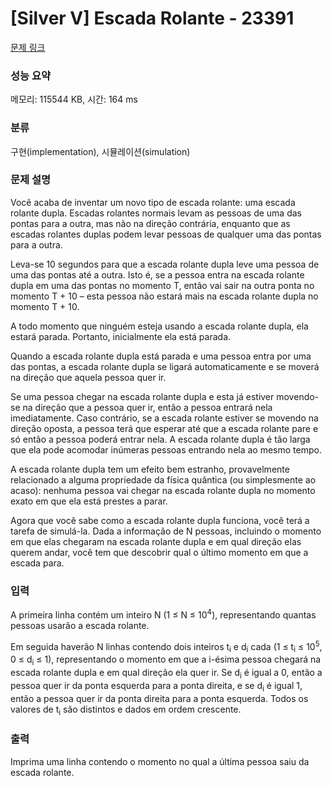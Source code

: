 # [Silver V] Escada Rolante - 23391 

[문제 링크](https://www.acmicpc.net/problem/23391) 

### 성능 요약

메모리: 115544 KB, 시간: 164 ms

### 분류

구현(implementation), 시뮬레이션(simulation)

### 문제 설명

<p>Você acaba de inventar um novo tipo de escada rolante: uma escada rolante dupla. Escadas rolantes normais levam as pessoas de uma das pontas para a outra, mas não na direção contrária, enquanto que as escadas rolantes duplas podem levar pessoas de qualquer uma das pontas para a outra.</p>

<p>Leva-se 10 segundos para que a escada rolante dupla leve uma pessoa de uma das pontas até a outra. Isto é, se a pessoa entra na escada rolante dupla em uma das pontas no momento T, então vai sair na outra ponta no momento T + 10 – esta pessoa não estará mais na escada rolante dupla no momento T + 10.</p>

<p>A todo momento que ninguém esteja usando a escada rolante dupla, ela estará parada. Portanto, inicialmente ela está parada.</p>

<p>Quando a escada rolante dupla está parada e uma pessoa entra por uma das pontas, a escada rolante dupla se ligará automaticamente e se moverá na direção que aquela pessoa quer ir.</p>

<p>Se uma pessoa chegar na escada rolante dupla e esta já estiver movendo-se na direção que a pessoa quer ir, então a pessoa entrará nela imediatamente. Caso contrário, se a escada rolante estiver se movendo na direção oposta, a pessoa terá que esperar até que a escada rolante pare e só então a pessoa poderá entrar nela. A escada rolante dupla é tão larga que ela pode acomodar inúmeras pessoas entrando nela ao mesmo tempo.</p>

<p>A escada rolante dupla tem um efeito bem estranho, provavelmente relacionado a alguma propriedade da física quântica (ou simplesmente ao acaso): nenhuma pessoa vai chegar na escada rolante dupla no momento exato em que ela está prestes a parar.</p>

<p>Agora que você sabe como a escada rolante dupla funciona, você terá a tarefa de simulá-la. Dada a informação de N pessoas, incluindo o momento em que elas chegaram na escada rolante dupla e em qual direção elas querem andar, você tem que descobrir qual o último momento em que a escada para.</p>

### 입력 

 <p>A primeira linha contém um inteiro N (1 ≤ N ≤ 10<sup>4</sup>), representando quantas pessoas usarão a escada rolante.</p>

<p>Em seguida haverão N linhas contendo dois inteiros t<sub>i</sub> e d<sub>i</sub> cada (1 ≤ t<sub>i</sub> ≤ 10<sup>5</sup>, 0 ≤ d<sub>i</sub> ≤ 1), representando o momento em que a i-ésima pessoa chegará na escada rolante dupla e em qual direção ela quer ir. Se d<sub>i</sub> é igual a 0, então a pessoa quer ir da ponta esquerda para a ponta direita, e se d<sub>i</sub> é igual 1, então a pessoa quer ir da ponta direita para a ponta esquerda. Todos os valores de t<sub>i</sub> são distintos e dados em ordem crescente.</p>

### 출력 

 <p>Imprima uma linha contendo o momento no qual a última pessoa saiu da escada rolante.</p>

